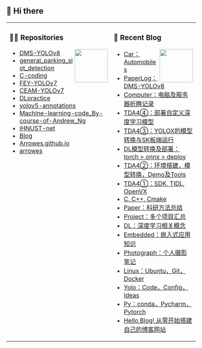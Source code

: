 ## 🧐 Hi there 

<table><tr><td valign="top" width="50%">

### 🐱‍🏍 Repositories

<img align="right" width="88" src="https://cdn.jsdelivr.net/gh/sun0225SUN/sun0225SUN/assets/images/technologist.png" />

<!-- START_SECTION:brain -->
* <a href='https://github.com/Arrowes/DMS-YOLOv8' target='_blank'>DMS-YOLOv8</a>
* <a href='https://github.com/Arrowes/general_parking_slot_detection' target='_blank'>general_parking_slot_detection</a>
* <a href='https://github.com/Arrowes/C-coding' target='_blank'>C-coding</a>
* <a href='https://github.com/Arrowes/FEY-YOLOv7' target='_blank'>FEY-YOLOv7</a>
* <a href='https://github.com/Arrowes/CEAM-YOLOv7' target='_blank'>CEAM-YOLOv7</a>
* <a href='https://github.com/Arrowes/DLpractice' target='_blank'>DLpractice</a>
* <a href='https://github.com/Arrowes/yolov5-annotations' target='_blank'>yolov5-annotations</a>
* <a href='https://github.com/Arrowes/Machine-learning-code_By-course-of-Andrew_Ng' target='_blank'>Machine-learning-code_By-course-of-Andrew_Ng</a>
* <a href='https://github.com/Arrowes/iHNUST-net' target='_blank'>iHNUST-net</a>
* <a href='https://github.com/Arrowes/Blog' target='_blank'>Blog</a>
* <a href='https://github.com/Arrowes/Arrowes.github.io' target='_blank'>Arrowes.github.io</a>
* <a href='https://github.com/Arrowes/arrowes' target='_blank'>arrowes</a>

<!-- END_SECTION:brain -->

</td><td valign="top" width="50%">

### 📃 Recent Blog

<img align="right" width="88" src="https://cdn.jsdelivr.net/gh/sun0225SUN/sun0225SUN/assets/images/astronaut.png" />

<!-- BLOG-POST-LIST:START -->
- [Car：Automobiles](https://wangyujie.space/Car/)
- [PaperLog：DMS-YOLOv8](https://wangyujie.space/PaperLog/)
- [Computer：电脑及服务器折腾记录](https://wangyujie.space/Computer/)
- [TDA4④：部署自定义深度学习模型](https://wangyujie.space/TDA4VM4/)
- [TDA4③：YOLOX的模型转换与SK板端运行](https://wangyujie.space/TDA4VM3/)
- [DL模型转换及部署：torch &gt; onnx &gt; deploy](https://wangyujie.space/DLdeploy/)
- [TDA4②：环境搭建，模型转换，Demo及Tools](https://wangyujie.space/TDA4VM2/)
- [TDA4①：SDK, TIDL, OpenVX](https://wangyujie.space/TDA4VM/)
- [C, C++, Cmake](https://wangyujie.space/C/)
- [Paper：科研方法总结](https://wangyujie.space/Paper/)
- [Project：多个项目汇总](https://wangyujie.space/Project/)
- [DL：深度学习相关概念](https://wangyujie.space/DL/)
- [Embedded：嵌入式应用知识](https://wangyujie.space/Embedded/)
- [Photograph：个人摄影笔记](https://wangyujie.space/Photograph/)
- [Linux：Ubuntu，Git，Docker](https://wangyujie.space/Linux/)
- [Yolo：Code，Config，Ideas](https://wangyujie.space/Yolo/)
- [Py：conda，Pycharm，Pytorch](https://wangyujie.space/Pytorch/)
- [Hello Blog! 从零开始搭建自己的博客网站](https://wangyujie.space/Hello-blog/)
<!-- BLOG-POST-LIST:END -->

<!--
</td>
  </tr>
  <tr>
    <td valign="top" width="50%">
-->

<!--

![Metrics](https://metrics.lecoq.io/arrowes?template=classic&languages=1&base=header%2C%20activity%2C%20community%2C%20repositories%2C%20metadata&base.indepth=false&base.hireable=false&base.skip=false&languages=false&languages.limit=8&languages.threshold=0%25&languages.other=false&languages.colors=github&languages.sections=most-used&languages.indepth=false&languages.analysis.timeout=15&languages.analysis.timeout.repositories=7.5&languages.categories=markup%2C%20programming&languages.recent.categories=markup%2C%20programming&languages.recent.load=300&languages.recent.days=14&config.timezone=Asia%2FShanghai)

</td><td valign="" width="50%">


  <img src="https://cdn.jsdelivr.net/gh/sun0225SUN/sun0225SUN/assets/images/coding.gif" /><br>

</td></tr></table>
-->


<!--
<tr><td>
  
[![Top Langs](https://github-readme-stats.vercel.app/api/top-langs/?username=Arrowes&layout=compact)](https://github.com/anuraghazra/github-readme-stats)
<img align="right" width="88" src="https://cdn.jsdelivr.net/gh/sun0225SUN/sun0225SUN/assets/images/technologist.png" />

</td></tr>
-->



<!--
**Arrowes/arrowes** is a ✨ _special_ ✨ repository because its `README.md` (this file) appears on your GitHub profile.

Here are some ideas to get you started:

- 🔭 I’m currently working on ...
- 🌱 I’m currently learning ...
- 👯 I’m looking to collaborate on ...
- 🤔 I’m looking for help with ...
- 💬 Ask me about ...
- 📫 How to reach me: ...
- 😄 Pronouns: ...
- ⚡ Fun fact: ...
-->
